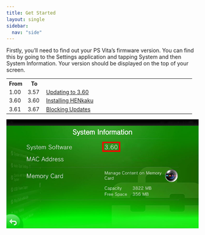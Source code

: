 ```yaml
---
title: Get Started
layout: single
sidebar:
  nav: "side"
---
```


Firstly, you’ll need to find out your PS Vita’s firmware version. You can find this by going to the Settings application and tapping System and then System Information. Your version should be displayed on the top of your screen.

<center>
	<table>
		<colgroup>
			<col span="1" style="width: 10%;" />
			<col span="1" style="width: 10%;" />
			<col span="1" style="width: 40%;" />
			<col span="1" style="width: 40%;" />
		</colgroup>
		<tbody>
			<tr>
				<th>From</th>
				<th>To</th>
				<th></th>
			</tr>
			<tr>
				<td>1.00</td>
				<td>3.57</td>
				<td><a href="/guide/updating-to-3.60">Updating to 3.60</a></td>
			</tr>
			<tr>
				<td>3.60</td>
				<td>3.60</td>
				<td><a href="/guide/installing-henkaku">Installing HENkaku</a></td>
			</tr>
			<tr>
				<td>3.61</td>
				<td>3.67</td>
				<td><a href="/guide/blocking-updates">Blocking Updates</a></td>
			</tr>
		</tbody>
	</table>
</center>

![Vita Version 3.60](/assets/images/vitaversion.jpg "Vita Version 3.60")
